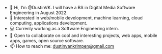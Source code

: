 - 👋 Hi, I’m @DustinVK. I will have a BS in Digital Media Software Engineering in August 2022. 
- 👀 Interested in web/mobile development, machine learning, cloud computing, applications development. 
- 💻 Currenly working as a Software Engineering intern. 
- 💞️ Open to collaborate on cool and interesting projects, web apps, mobile apps, games, open source software. 
- 📫 How to reach me: dustinvankrimpen@gmail.com

<!---
DustinVK/DustinVK is a ✨ special ✨ repository because its `README.md` (this file) appears on your GitHub profile.
You can click the Preview link to take a look at your changes.
--->
